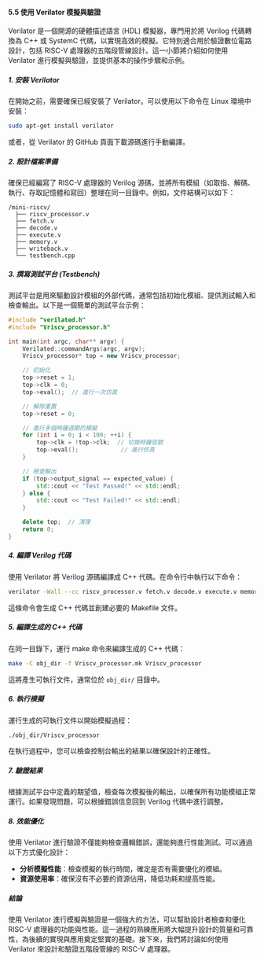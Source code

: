 #### 5.5 使用 Verilator 模擬與驗證

Verilator 是一個開源的硬體描述語言 (HDL) 模擬器，專門用於將 Verilog 代碼轉換為 C++ 或 SystemC 代碼，以實現高效的模擬。它特別適合用於驗證數位電路設計，包括 RISC-V 處理器的五階段管線設計。這一小節將介紹如何使用 Verilator 進行模擬與驗證，並提供基本的操作步驟和示例。

##### 1. 安裝 Verilator

在開始之前，需要確保已經安裝了 Verilator。可以使用以下命令在 Linux 環境中安裝：

```bash
sudo apt-get install verilator
```

或者，從 Verilator 的 GitHub 頁面下載源碼進行手動編譯。

##### 2. 設計檔案準備

確保已經編寫了 RISC-V 處理器的 Verilog 源碼，並將所有模組（如取指、解碼、執行、存取記憶體和寫回）整理在同一目錄中。例如，文件結構可以如下：

```
/mini-riscv/
  ├── riscv_processor.v
  ├── fetch.v
  ├── decode.v
  ├── execute.v
  ├── memory.v
  ├── writeback.v
  └── testbench.cpp
```

##### 3. 撰寫測試平台 (Testbench)

測試平台是用來驅動設計模組的外部代碼，通常包括初始化模組、提供測試輸入和檢查輸出。以下是一個簡單的測試平台示例：

```cpp
#include "verilated.h"
#include "Vriscv_processor.h"

int main(int argc, char** argv) {
    Verilated::commandArgs(argc, argv);
    Vriscv_processor* top = new Vriscv_processor;

    // 初始化
    top->reset = 1;
    top->clk = 0;
    top->eval();  // 進行一次仿真

    // 解除重置
    top->reset = 0;

    // 進行多個時鐘週期的模擬
    for (int i = 0; i < 100; ++i) {
        top->clk = !top->clk;  // 切換時鐘信號
        top->eval();            // 進行仿真
    }

    // 檢查輸出
    if (top->output_signal == expected_value) {
        std::cout << "Test Passed!" << std::endl;
    } else {
        std::cout << "Test Failed!" << std::endl;
    }

    delete top;  // 清理
    return 0;
}
```

##### 4. 編譯 Verilog 代碼

使用 Verilator 將 Verilog 源碼編譯成 C++ 代碼。在命令行中執行以下命令：

```bash
verilator -Wall --cc riscv_processor.v fetch.v decode.v execute.v memory.v writeback.v --trace
```

這條命令會生成 C++ 代碼並創建必要的 Makefile 文件。

##### 5. 編譯生成的 C++ 代碼

在同一目錄下，運行 make 命令來編譯生成的 C++ 代碼：

```bash
make -C obj_dir -f Vriscv_processor.mk Vriscv_processor
```

這將產生可執行文件，通常位於 `obj_dir/` 目錄中。

##### 6. 執行模擬

運行生成的可執行文件以開始模擬過程：

```bash
./obj_dir/Vriscv_processor
```

在執行過程中，您可以檢查控制台輸出的結果以確保設計的正確性。

##### 7. 驗證結果

根據測試平台中定義的期望值，檢查每次模擬後的輸出，以確保所有功能模組正常運行。如果發現問題，可以根據錯誤信息回到 Verilog 代碼中進行調整。

##### 8. 效能優化

使用 Verilator 進行驗證不僅能夠檢查邏輯錯誤，還能夠進行性能測試。可以通過以下方式優化設計：

- **分析模擬性能**：檢查模擬的執行時間，確定是否有需要優化的模組。
- **資源使用率**：確保沒有不必要的資源佔用，降低功耗和提高性能。

##### 結論

使用 Verilator 進行模擬與驗證是一個強大的方法，可以幫助設計者檢查和優化 RISC-V 處理器的功能與性能。這一過程的熟練應用將大幅提升設計的質量和可靠性，為後續的實現與應用奠定堅實的基礎。接下來，我們將討論如何使用 Verilator 來設計和驗證五階段管線的 RISC-V 處理器。
